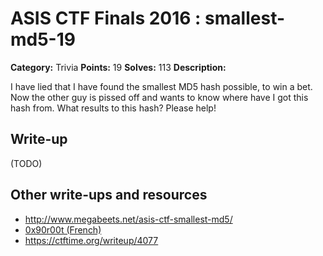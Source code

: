 # ASIS CTF Finals 2016 : smallest-md5-19

**Category:** Trivia
**Points:** 19
**Solves:** 113
**Description:**

I have lied that I have found the smallest MD5 hash possible, to win a bet.
Now the other guy is pissed off and wants to know where have I got this hash from. What results to this hash? Please help!

## Write-up

(TODO)

## Other write-ups and resources

* http://www.megabeets.net/asis-ctf-smallest-md5/
* [0x90r00t (French)](https://0x90r00t.com/fr/2016/09/11/asis-finals-2016-trivia-19-smallest-md5-write-up/)
* https://ctftime.org/writeup/4077
